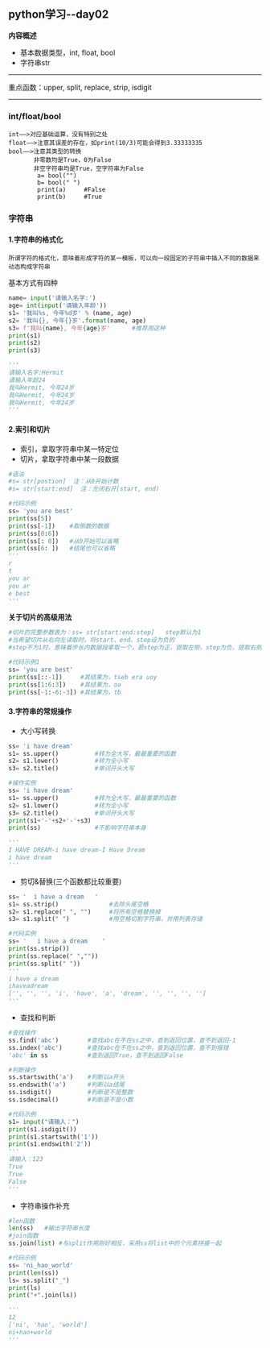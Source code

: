 ## python学习--day02
**内容概述**
- 基本数据类型，int, float, bool
- 字符串str
****
重点函数：upper, split, replace, strip, isdigit
****
### int/float/bool
    int——>对应基础运算，没有特别之处
    float——>注意其误差的存在，如print(10/3)可能会得到3.33333335
    bool——>注意其类型的转换
           非零数均是True，0为False
           非空字符串均是True，空字符串为False
            a= bool("")
            b= bool(" ")
            print(a)     #False
            print(b)     #True

### 字符串
#### 1.字符串的格式化
    所谓字符的格式化，意味着形成字符的某一模板，可以向一段固定的子符串中插入不同的数据来动态构成字符串
基本方式有四种 
```python
name= input('请输入名字:')
age= int(input('请输入年龄'))
s1= '我叫%s, 今年%d岁' % (name, age)
s2= '我叫{}, 今年{}岁'.format(name, age)
s3= f'我叫{name}, 今年{age}岁'      #推荐用这种
print(s1)
print(s2)
print(s3)

'''
请输入名字:Hermit 
请输入年龄24
我叫Hermit, 今年24岁
我叫Hermit, 今年24岁
我叫Hermit, 今年24岁
'''
```
 
#### 2.索引和切片
- 索引，拿取字符串中某一特定位
- 切片，拿取字符串中某一段数据
```python
#语法
#s= str[postion]  注：从0开始计数
#s= str[start:end]  注：左闭右开[start, end)
```
```python
#代码示例
ss= 'you are best'
print(ss[5])
print(ss[-1])    #取倒数的数据
print(ss[0:6])   
print(ss[: 0])   #从0开始可以省略
print(ss[6: ])   #结尾也可以省略
'''
r
t
you ar
you ar
e best
'''
```
**关于切片的高级用法**
```python
#切片的完整参数表为：ss= str[start:end:step]   step默认为1
#当希望切片从右向左读取时，将start、end、step设为负的
#step不为1时，意味着步长内数据段拿取一个，若step为正，提取左侧，step为负，提取右侧
```
```python
#代码示例1
ss= 'you are best'
print(ss[::-1])     #其结果为，tseb era uoy
print(ss[1:6:3])    #其结果为，oa
print(ss[-1:-6:-3]) #其结果为，tb
```

#### 3.字符串的常规操作
- 大小写转换
```python
ss= 'i have dream'
s1= ss.upper()          #转为全大写，最最重要的函数
s2= s1.lower()          #转为全小写
s3= s2.title()          #单词开头大写
```

```python
#操作实例
ss= 'i have dream'
s1= ss.upper()          #转为全大写，最最重要的函数
s2= s1.lower()          #转为全小写
s3= s2.title()          #单词开头大写
print(s1+'-'+s2+'-'+s3)
print(ss)               #不影响字符串本身

'''
I HAVE DREAM-i have dream-I Have Dream
i have dream
'''
```

- 剪切&替换(三个函数都比较重要)
```python
ss= '  i have a dream   '
s1= ss.strip()              #去除头尾空格
s2= s1.replace(" ", "")     #将所有空格替换掉
s3= s1.split(" ")           #用空格切割字符串，并用列表存储
```

```python
#代码实例
ss= '   i have a dream    '
print(ss.strip())
print(ss.replace(" ",""))
print(ss.split(" "))
'''
i have a dream
ihaveadream
['', '', '', 'i', 'have', 'a', 'dream', '', '', '', '']
'''
```

- 查找和判断
```python
#查找操作
ss.find('abc')        #查找abc在不在ss之中，查到返回位置，查不到返回-1
ss.index('abc')       #查找abc在不在ss之中，查到返回位置，查不到报错
'abc' in ss           #查到返回True，查不到返回False

#判断操作
ss.startswith('a')    #判断以a开头
ss.endswith('a')      #判断以a结尾
ss.isdigit()          #判断是不是整数
ss.isdecimal()        #判断是不是小数
```
```python
#代码示例
s1= input("请输入：")
print(s1.isdigit())
print(s1.startswith('1'))
print(s1.endswith('2'))
'''
请输入：123
True
True
False
'''
```

- 字符串操作补充
```python
#len函数
len(ss)   #输出字符串长度
#join函数
ss.join(list) #与split作用刚好相反，采用ss将list中的个元素拼接一起
```
```python
#代码示例
ss= 'ni_hao_world'
print(len(ss))
ls= ss.split("_")
print(ls)
print("+".join(ls))

'''
12
['ni', 'hao', 'world']
ni+hao+world
'''
```